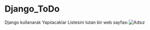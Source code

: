 # Django_ToDo
Django kullanarak Yapılacaklar Listesini tutan bir web sayfası
![Adsız](https://github.com/orhannkorkmazz/Django_ToDo/assets/126253239/e881d057-8d00-48ab-b65d-b6998e9e4bce)
